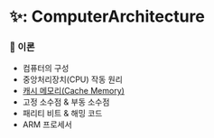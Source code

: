 # ✨: ComputerArchitecture

### 📌 이론
- 컴퓨터의 구성
- 중앙처리장치(CPU) 작동 원리
- [캐시 메모리(Cache Memory)](https://github.com/SeoYeonBae/CS_study/blob/main/ComputerArchitecture/%EC%BA%90%EC%8B%9C%EB%A9%94%EB%AA%A8%EB%A6%AC.md)
- 고정 소수점 & 부동 소수점
- 패리티 비트 & 해밍 코드
- ARM 프로세서
